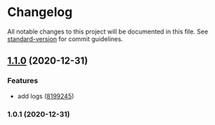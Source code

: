 # Changelog

All notable changes to this project will be documented in this file. See [standard-version](https://github.com/conventional-changelog/standard-version) for commit guidelines.

## [1.1.0](https://github.com/eladb/awscdk-81-patch/compare/v1.0.1...v1.1.0) (2020-12-31)


### Features

* add logs ([8199245](https://github.com/eladb/awscdk-81-patch/commit/8199245dbbd3a3af5d646111d21dee1ae2195267))

### 1.0.1 (2020-12-31)
